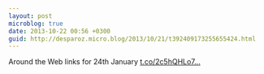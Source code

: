 ```yaml
---
layout: post
microblog: true
date: 2013-10-22 00:56 +0300
guid: http://desparoz.micro.blog/2013/10/21/t392409173255655424.html
---
```

Around the Web links for 24th January [t.co/2c5hQHLo7...](http://t.co/2c5hQHLo77)
